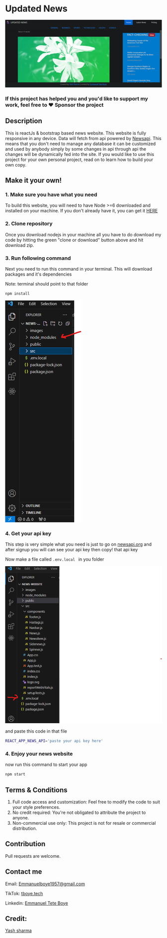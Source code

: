# Updated News 
![](images/Home.png)
### If this project has helped you and you'd like to support my work, feel free to ♥️ Sponsor the project

## Description

This is reactJs & bootstrap based news website. This website is fully responsive in any device. Data will fetch from api powered by [Newsapi](https://newsapi.org/). This means that you don't need to manage any database it can be customized and used by anybody simply by some changes in api through api the changes will be dynamically fed into the site. If you would like to use this project for your own personal project, read on to learn how to build your own copy.

## Make it your own!
### 1. Make sure you have what you need
To build this website, you will need to have Node >=6 downloaded and installed on your machine.
 If you don't already have it, you can get it [HERE](https://nodejs.org/en/download/)

### 2. Clone repository
Once you download nodejs in your machine all you have to do download my code by hitting the green "clone or download" button above and hit download zip.

### 3. Run following command
Next you need to run this command in your terminal. This will download packages and it's dependencies

Note: terminal should point to that folder
```bash
npm install
```

![](images/node_module_image.png)
### 4. Get your api key
This step is very simple what you need is just to go on [newsapi.org](https://newsapi.org/) and after signup you will can see your api key then copy! that api key

Now make a file called  ```.env.local ```  in you folder 


![](images/env%20image.png)

and paste this code in that file 
```bash
REACT_APP_NEWS_API='paste your api key here'
```


### 4. Enjoy your news website
now run this command to start your app
```bash
npm start
```

## Terms & Conditions
1. Full code access and customization: Feel free to modify the code to suit your style preferences.
2. No credit required: You're not obligated to attribute the project to anyone.
3. Non-commercial use only: This project is not for resale or commercial distribution.

## Contribution
Pull requests are welcome.

## Contact me

Email: Emmanuelboye1957@gmail.com

TikTok: [tboye.tech](https://www.tiktok.com/tboye.tech)

Linkedin: [Emmanuel Tete Boye](https://www.linkedin.com/in/emmanuel-tete-boye-330437236/)

## Credit:
[Yash sharma](https://www.linkedin.com/in/yash-sharma-4276b61b5/)
